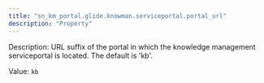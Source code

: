 ```yaml
---
title: "sn_km_portal.glide.knowman.serviceportal.portal_url"
description: "Property"
---
```


Description: URL suffix of the portal in which the knowledge management serviceportal is located. The default is 'kb'.

Value: `kb`